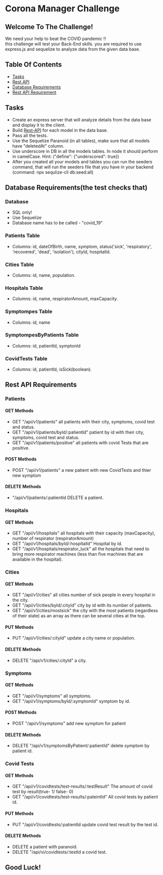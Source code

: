# Corona Manager Challenge

## Welcome To The Challenge!
We need your help to beat the COVID pandemic !! \
this challenge will test your Back-End skills. you are required to use express.js and sequelize to analyze data from the given data base.


## Table Of Contents

* [Tasks](#Tasks) 
* [Rest API](#Rest-API)
* [Database Requirements](#Database-Requirements)
* [Rest API Requirement](#Rest-API-Requirement)

## Tasks
- Create an express server that will analyze details from the data base and display it to the client.
- Build [Rest-API](#Rest-API) for each model in the data base.
- Pass all the tests.
- Use the Sequelize Paranoid (in all tables), make sure that all models have "deletedAt" column.
- Use underscore in DB in all the models tables. In node it should perform in camelCase. Hint: ("define": {"underscored": true})
- After you created all your models and tables you can run the seeders command, that will run the seeders file that you have in your backend (command: npx sequlize-cli db:seed:all)

## Database Requirements(the test checks that)
### Database
- SQL only!
- Use Sequelize
- Database name has to be called - "covid_19"

### Patients Table
- Columns: id, dateOfBirth, name, symptom, status('sick', 'respiratory', 'recovered', 'dead', 'isolation'), cityId, hospitalId.
### Cities Table
- Columns: id, name, population.
### Hospitals Table
- Columns: id, name, respiratorAmount, maxCapacity. 
### Symptompes Table
- Columns: id, name
### SymptompesByPatients Table
- Columns: id, patientId, symptonId
### CovidTests Table
- Columns: id, patientId, isSick(boolean).


## Rest API Requirements

### Patients
#### GET Methods
- GET "/api/v1/patients" all patients with their city, symptoms, covid test and status. 
- GET "/api/v1/patients/byId/:patientId" patient by id with their city, symptoms, covid test and status.
- GET "/api/v1/patients/positive" all patients with covid Tests that are positive.
#### POST Methods
- POST "/api/v1/patients" a new patient with new CovidTests and thier new symptom
#### DELETE Methods
- "/api/v1/patients/:patientId DELETE a patient.

### Hospitals
#### GET Methods
- GET "/api/v1/hospitals" all hospitals with their capacity (maxCapacity), number of respirator (respiratorAmount)
- GET "/api/v1/hospitals/byId/:hospitalId" Hospital by id.
- GET "/api/v1/hospitals/respirator_luck" all the hospitals that need to bring more respirator machines (less than five machines that are available in the hospital).

### Cities
#### GET Methods
- GET "/api/v1/cities" all cities number of sick people in every hospital in the city.
- GET "/api/v1/cities/byId/:cityId" city by id with its number of patients.
- GET "/api/v1/cities/mostsick" the city with the most patients (regardless of their state) as an array as there can be several cities at the top.
#### PUT Methods
- PUT "/api/v1/cities/:cityId" update a city name or population. 
#### DELETE Methods
- DELETE "/api/v1/cities/:cityId" a city.

### Symptoms
#### GET Methods
- GET "/api/v1/symptoms" all symptoms.
- GET "/api/v1/symptoms/byId/:symptomId" symptom by id.
#### POST Methods
- POST "/api/v1/symptoms" add new symptom for patient

#### DELETE Methods
- DELETE  "/api/v1/symptomsByPatient/:patientId" delete symptom by patient id.

### Covid Tests
#### GET Methods
- GET "/api/v1/covidtests/test-results/:testResult" The amount of covid test by result(true- 1/ false- 0)
- GET "/api/v1/covidtests/test-results/:pateintId" All covid tests by patient id.
#### PUT Methods
- PUT "/api/v1/covidtests/:patientId update covid test result by the test id. 

#### DELETE Methods
- DELETE a patient with paranoid.
- DELETE "/api/vi/covidtests/:testId a covid test.

## Good Luck!
